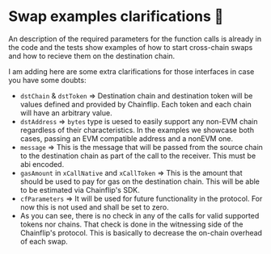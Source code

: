 # Swap examples clarifications :squid:

An description of the required parameters for the function calls is already in the code and the tests show examples of how to start cross-chain swaps and how to recieve them on the destination chain.

I am adding here are some extra clarifications for those interfaces in case you have some doubts:

- `dstChain` & `dstToken` => Destination chain and destination token will be values defined and provided by Chainflip. Each token and each chain will have an arbitrary value.
- `dstAddress` => `bytes` type is uesed to easily support any non-EVM chain regardless of their characteristics. In the examples we showcase both cases, passing an EVM compatible address and a nonEVM one.
- `message` => This is the message that will be passed from the source chain to the destination chain as part of the call to the receiver. This must be abi encoded.
- `gasAmount` in `xCallNative` and `xCallToken` => This is the amount that should be used to pay for gas on the destination chain. This will be able to be estimated via Chainflip's SDK.
- `cfParameters` => It will be used for future functionality in the protocol. For now this is not used and shall be set to zero.
- As you can see, there is no check in any of the calls for valid supported tokens nor chains. That check is done in the witnessing side of the Chainflip's protocol. This is basically to decrease the on-chain overhead of each swap.
